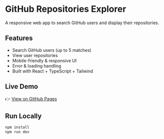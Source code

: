 # GitHub Repositories Explorer

A responsive web app to search GitHub users and display their repositories.

## Features
- Search GitHub users (up to 5 matches)
- View user repositories
- Mobile-friendly & responsive UI
- Error & loading handling
- Built with React + TypeScript + Tailwind

## Live Demo
👉 [View on GitHub Pages](https://rivan-nfl.github.io/github-repos-explorer)

## Run Locally
```bash
npm install
npm run dev
```